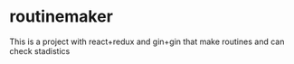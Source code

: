 # routinemaker
This is a project with react+redux and gin+gin that make routines and can check stadistics
